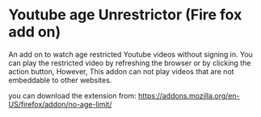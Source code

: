# Youtube age Unrestrictor (Fire fox add on)

An add on to watch age restricted Youtube videos without signing in. You can play the restricted video by refreshing the browser or by clicking the action button, However, This addon can not play videos that are not embeddable to other websites.

you can download the extension from:
https://addons.mozilla.org/en-US/firefox/addon/no-age-limit/

